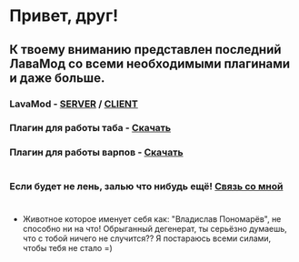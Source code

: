 # Привет, друг!
## К твоему вниманию представлен последний ЛаваМод со всеми необходимыми плагинами и даже больше.
### LavaMod - <a href="https://github.com/Nerux1337/LavaMod-1.5.2/releases/tag/SERVER">SERVER</a> / <a href="https://github.com/Nerux1337/LavaMod-1.5.2/releases/tag/CLIENT">CLIENT</a>
### Плагин для работы таба - <a href="https://github.com/Nerux1337/LavaMod-1.5.2/raw/main/LM_PermissionMod.jar">Скачать</a>
### Плагин для работы варпов - <a href="https://github.com/Nerux1337/LavaMod-1.5.2/raw/main/LM_WarpPlugins.jar">Скачать</a>
#
### Если будет не лень, залью что нибудь ещё! <a href="https://t.me/nerux1337">Связь со мной</a>
#
#
- Животное которое именует себя как: "Владислав Пономарёв", не способно ни на что! Обрыганный дегенерат, ты серьёзно думаешь, что с тобой ничего не случится?? Я постараюсь всеми силами, чтобы тебя не стало =) 

